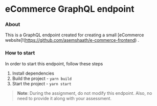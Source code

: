 # eCommerce GraphQL endpoint

### About

This is a GraphQL endpoint created for creating a small [eCommerce website]!(https://github.com/asemshaath/e-commerce-frontend) .

### How to start

In order to start this endpoint, follow these steps

1. Install dependencies
2. Build the project - `yarn build`
3. Start the project - `yarn start`

>**Note**: During the assignment, do not modify this endpoint. Also, no need to provide it along with your assessment.
